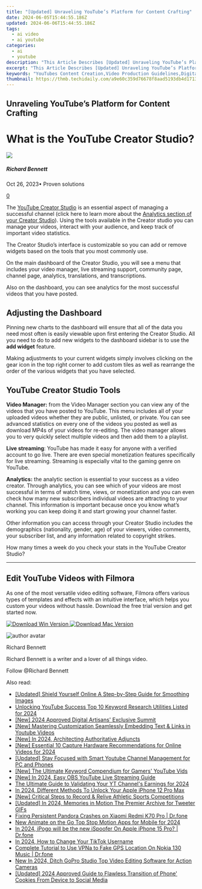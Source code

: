 ```yaml
---
title: "[Updated] Unraveling YouTube’s Platform for Content Crafting"
date: 2024-06-05T15:44:55.186Z
updated: 2024-06-06T15:44:55.186Z
tags:
  - ai video
  - ai youtube
categories:
  - ai
  - youtube
description: "This Article Describes [Updated] Unraveling YouTube’s Platform for Content Crafting"
excerpt: "This Article Describes [Updated] Unraveling YouTube’s Platform for Content Crafting"
keywords: "YouTubes Content Creation,Video Production Guidelines,Digital Media Strategies,Crafting Online Videos,YouTube's Publishing Tips,Content Creator Platform,Media Crafting on YouTube"
thumbnail: https://thmb.techidaily.com/a9e60c359d76678f8aad5193db4d1713b6255faff22e113abbe3abedfe2cc94d.jpeg
---
```


## Unraveling YouTube’s Platform for Content Crafting

# What is the YouTube Creator Studio?

![](https://images.wondershare.com/filmora/article-images/richard-bennett.jpg)

##### Richard Bennett

 Oct 26, 2023• Proven solutions

[0](#commentsBoxSeoTemplate)

The [YouTube Creator Studio](https://tools.techidaily.com/wondershare/filmora/download/) is an essential aspect of managing a successful channel (click here to learn more about the [Analytics section of your Creator Studio](https://tools.techidaily.com/wondershare/filmora/download/)). Using the tools available in the Creator studio you can manage your videos, interact with your audience, and keep track of important video statistics.

The Creator Studio’s interface is customizable so you can add or remove widgets based on the tools that you most commonly use.

On the main dashboard of the Creator Studio, you will see a menu that includes your video manager, live streaming support, community page, channel page, analytics, translations, and transcriptions.

Also on the dashboard, you can see analytics for the most successful videos that you have posted.

## Adjusting the Dashboard

Pinning new charts to the dashboard will ensure that all of the data you need most often is easily viewable upon first entering the Creator Studio. All you need to do to add new widgets to the dashboard sidebar is to use the **add widget** feature.

Making adjustments to your current widgets simply involves clicking on the gear icon in the top right corner to add custom tiles as well as rearrange the order of the various widgets that you have selected.

## YouTube Creator Studio Tools

**Video Manager:** from the Video Manager section you can view any of the videos that you have posted to YouTube. This menu includes all of your uploaded videos whether they are public, unlisted, or private. You can see advanced statistics on every one of the videos you posted as well as download MP4s of your videos for re-editing. The video manager allows you to very quickly select multiple videos and then add them to a playlist.

**Live streaming**: YouTube has made it easy for anyone with a verified account to go live. There are even special monetization features specifically for live streaming. Streaming is especially vital to the gaming genre on YouTube.

**Analytics:** the analytic section is essential to your success as a video creator. Through analytics, you can see which of your videos are most successful in terms of watch time, views, or monetization and you can even check how many new subscribers individual videos are attracting to your channel. This information is important because once you know what’s working you can keep doing it and start growing your channel faster.

Other information you can access through your Creator Studio includes the demographics (nationality, gender, age) of your viewers, video comments, your subscriber list, and any information related to copyright strikes.

How many times a week do you check your stats in the YouTube Creator Studio?

---

## Edit YouTube Videos with Filmora

As one of the most versatile video editing software, Filmora offers various types of templates and effects with an intuitive interface, which helps you custom your videos without hassle. Download the free trial version and get started now.

[![Download Win Version](https://images.wondershare.com/filmora/guide/download-btn-win.jpg) ](https://tools.techidaily.com/wondershare/filmora/download/) [![Download Mac Version](https://images.wondershare.com/filmora/guide/download-btn-mac.jpg) ](https://tools.techidaily.com/wondershare/filmora/download/)

![author avatar](https://images.wondershare.com/filmora/article-images/richard-bennett.jpg)

Richard Bennett

Richard Bennett is a writer and a lover of all things video.

Follow @Richard Bennett

<span class="atpl-alsoreadstyle">Also read:</span>
<div><ul>
<li><a href="https://facebook-video-share.techidaily.com/updated-shield-yourself-online-a-step-by-step-guide-for-smoothing-images/"><u>[Updated] Shield Yourself Online  A Step-by-Step Guide for Smoothing Images</u></a></li>
<li><a href="https://facebook-video-share.techidaily.com/unlocking-youtube-success-top-10-keyword-research-utilities-listed-for-2024/"><u>Unlocking YouTube Success  Top 10 Keyword Research Utilities Listed for 2024</u></a></li>
<li><a href="https://facebook-video-share.techidaily.com/new-2024-approved-digital-artisans-exclusive-summit/"><u>[New] 2024 Approved  Digital Artisans' Exclusive Summit</u></a></li>
<li><a href="https://facebook-video-share.techidaily.com/new-mastering-customization-seamlessly-embedding-text-and-links-in-youtube-videos/"><u>[New] Mastering Customization  Seamlessly Embedding Text & Links in Youtube Videos</u></a></li>
<li><a href="https://facebook-video-share.techidaily.com/new-in-2024-architecting-authoritative-adjuncts/"><u>[New] In 2024, Architecting Authoritative Adjuncts</u></a></li>
<li><a href="https://facebook-video-share.techidaily.com/new-essential-10-capture-hardware-recommendations-for-online-videos-for-2024/"><u>[New] Essential 10 Capture Hardware Recommendations for Online Videos for 2024</u></a></li>
<li><a href="https://facebook-video-share.techidaily.com/updated-stay-focused-with-smart-youtube-channel-management-for-pc-and-phones/"><u>[Updated] Stay Focused with Smart Youtube Channel Management for PC and Phones</u></a></li>
<li><a href="https://facebook-video-share.techidaily.com/new-the-ultimate-keyword-compendium-for-gamers-youtube-vids/"><u>[New] The Ultimate Keyword Compendium for Gamers' YouTube Vids</u></a></li>
<li><a href="https://facebook-video-share.techidaily.com/new-in-2024-easy-obs-youtube-live-streaming-guide/"><u>[New] In 2024, Easy OBS YouTube Live Streaming Guide</u></a></li>
<li><a href="https://facebook-video-share.techidaily.com/the-ultimate-guide-to-validating-your-yt-channels-earnings-for-2024/"><u>The Ultimate Guide to Validating Your YT Channel's Earnings for 2024</u></a></li>
<li><a href="https://ios-unlock.techidaily.com/in-2024-different-methods-to-unlock-your-apple-iphone-12-pro-max-by-drfone-ios/"><u>In 2024, Different Methods To Unlock Your Apple iPhone 12 Pro Max</u></a></li>
<li><a href="https://on-screen-recording.techidaily.com/new-critical-steps-to-record-and-relive-athletic-sports-competitions/"><u>[New] Critical Steps to Record & Relive Athletic Sports Competitions</u></a></li>
<li><a href="https://twitter-videos.techidaily.com/updated-in-2024-memories-in-motion-the-premier-archive-for-tweeter-gifs/"><u>[Updated] In 2024, Memories in Motion  The Premier Archive for Tweeter GIFs</u></a></li>
<li><a href="https://howto.techidaily.com/fixing-persistent-pandora-crashes-on-xiaomi-redmi-k70-pro-drfone-by-drfone-fix-android-problems-fix-android-problems/"><u>Fixing Persistent Pandora Crashes on Xiaomi Redmi K70 Pro | Dr.fone</u></a></li>
<li><a href="https://smart-video-editing.techidaily.com/new-animate-on-the-go-top-stop-motion-apps-for-mobile-for-2024/"><u>New Animate on the Go Top Stop Motion Apps for Mobile for 2024</u></a></li>
<li><a href="https://ios-pokemon-go.techidaily.com/in-2024-ipogo-will-be-the-new-ispoofer-on-apple-iphone-15-pro-drfone-by-drfone-virtual-ios/"><u>In 2024, iPogo will be the new iSpoofer On Apple iPhone 15 Pro? | Dr.fone</u></a></li>
<li><a href="https://tiktok-videos.techidaily.com/in-2024-how-to-change-your-tiktok-username/"><u>In 2024, How to Change Your TikTok Username</u></a></li>
<li><a href="https://fake-location.techidaily.com/complete-tutorial-to-use-vpna-to-fake-gps-location-on-nokia-130-music-drfone-by-drfone-virtual-android/"><u>Complete Tutorial to Use VPNa to Fake GPS Location On Nokia 130 Music | Dr.fone</u></a></li>
<li><a href="https://smart-video-editing.techidaily.com/new-in-2024-ditch-gopro-studio-top-video-editing-software-for-action-cameras/"><u>New In 2024, Ditch GoPro Studio Top Video Editing Software for Action Cameras</u></a></li>
<li><a href="https://snapchat-videos.techidaily.com/updated-2024-approved-guide-to-flawless-transition-of-phone-cookies-from-device-to-social-media/"><u>[Updated] 2024 Approved  Guide to Flawless Transition of Phone' Cookies From Device to Social Media</u></a></li>
</ul></div>

<ins class="adsbygoogle"
      style="display:block"
      data-ad-client="ca-pub-7571918770474297"
      data-ad-slot="8358498916"
      data-ad-format="auto"
      data-full-width-responsive="true"></ins>